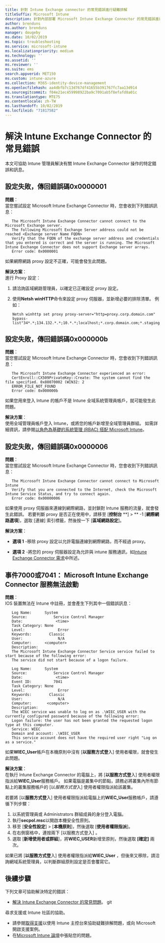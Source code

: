 ```yaml
---
title: 針對 Intune Exchange connector 的常見錯誤進行疑難排解
titleSuffix: Microsoft Intune
description: 針對內部部署 Microsoft Intune Exchange Connector 的常見錯誤進行疑難排解並加以解決
author: brenduns
ms.author: brenduns
manager: dougeby
ms.date: 10/02/2019
ms.topic: troubleshooting
ms.service: microsoft-intune
ms.localizationpriority: medium
ms.technology: ''
ms.assetid: ''
ms.reviewer: ''
ms.suite: ems
search.appverid: MET150
ms.custom: intune-azure
ms.collection: M365-identity-device-management
ms.openlocfilehash: aa4dbfb7c13d767df41655b391767fc7aa13d914
ms.sourcegitcommit: f04e21ec459998922ba9c7091ab5f8efafd8a01c
ms.translationtype: MTE75
ms.contentlocale: zh-TW
ms.lasthandoff: 10/02/2019
ms.locfileid: "71817582"
---
```

# <a name="resolve-common-errors-for-the-intune-exchange-connector"></a>解決 Intune Exchange Connector 的常見錯誤

本文可協助 Intune 管理員解決有關 Intune Exchange Connector 操作的特定錯誤和訊息。  

## <a name="configuration-failed-and-returned-error-code-0x0000001"></a>設定失敗，傳回錯誤碼0x0000001

**問題**：  
當您嘗試設定 Microsoft Intune Exchange Connector 時，您會收到下列錯誤訊息：

```
   The Microsoft Intune Exchange Connector cannot connect to the Microsoft Exchange server.  
   The following Microsoft Exchange Server address could not be reached <Exchange server Name FQDN>  
   Verify that the FQDN of the exchange server address and credentials that you entered is correct and the server is running. The Microsoft Intune Exchange Connector does not support Exchange server arrays.  
   Error code: 0x0000001  
```

如果網際網路 proxy 設定不正確，可能會發生此問題。

**解決方案**：  
進行 Proxy 設定：
1. 請洽詢區域網路管理員，以確定已正確設定 proxy 設定。 
2. 使用**Netsh winHTTP**命令來設定 proxy 伺服器，並新增必要的排除清單。 例如：  

   ```
   Netsh winhttp set proxy proxy-server="http=proxy.corp.domain.com" bypass-list"34*.*;134.132.*.*;10.*.*;localhost;*.corp.domain.com;*.staging.domain.com"
   ```

## <a name="configuration-failed-and-returned-error-code-0x000000b"></a>設定失敗，傳回錯誤碼0x000000b   

**問題**：  
當您嘗試設定 Microsoft Intune Exchange Connector 時，您會收到下列錯誤訊息：  

```
   The Microsoft Intune Exchange Connector experienced an error:  
   CertEnroll::CX509PrivateKey::Create: The system cannot find the file specified. 0x80070002 (WIN32: 2  
   ERROR_FILE_NOT_FOUND  
   Error code: 0x000000b  
```
如果您用來登入 Intune 的帳戶不是 Intune 全域系統管理員帳戶，就可能發生此問題。

**解決方案**：  
使用全域管理員帳戶登入 Intune，或將您的帳戶新增至全域管理員群組。 如需詳細資訊，請參閱[以角色為基礎的系統管理 (RBAC) 搭配 Microsoft Intune](../fundamentals/role-based-access-control.md)。

## <a name="configuration-failed-and-returned-error-code-0x0000006"></a>設定失敗，傳回錯誤碼0x0000006

**問題**：  
當您嘗試設定 Microsoft Intune Exchange Connector 時，您會收到下列錯誤訊息：  

```  
   The Microsoft Intune Exchange Connector cannot connect to Microsoft Intune  
   Verify that you are connected to the Internet, check the Microsoft Intune Service Status, and try to connect again.  
   Error code: 0x00000006  
```  
如果使用 proxy 伺服器來連線到網際網路，並封鎖對 Intune 服務的流量，就會發生此錯誤。 若要判斷 proxy 是否正在使用中，請移至 [**控制台** **]  > ** -1 [**網際網路選項**]，選取 [連線] 索引標籤，然後按一下 [**區域網路設定**]。

**解決方案**：  

- **選項 1** -移除 proxy 設定以允許電腦連線到網際網路，而不經過 proxy。  

- **選項 2** -將您的 proxy 伺服器設定為允許與 intune 服務通訊，如[Intune Exchange Connector 需求](exchange-connector-install.md#intune-exchange-connector-requirements)中所述。



## <a name="event-7000-or-7041-microsoft-intune-exchange-connector-service-wont-start"></a>事件7000或7041： Microsoft Intune Exchange Connector 服務無法啟動

**問題**：  
IOS 裝置無法在 Intune 中註冊，並會產生下列其中一個錯誤訊息：  

```  
   Log Name:      System
   Source:            Service Control Manager
   Date:               <time>
   Task Category: None
   Level:               Error
   Keywords:        Classic
   User:                N/A
   Computer:      <computer>
   Description:
   The Microsoft Intune Exchange Connector Service service failed to start because of the following error:  
   The service did not start because of a logon failure.
```  

```  
   Log Name:      System
   Source:            Service Control Manager
   Date:               <time>
   Event ID:          7041
   Task Category: None
   Level:               Error   
   Keywords:        Classic
   User:                N/A
   Computer:       <computer>
   Description:
   The WIEC service was unable to log on as .\WIEC_USER with the currently configured password because of the following error:
   Logon failure: the user has not been granted the requested logon type at this computer.
   Service: WIEC
   Domain and account: .\WIEC_USER
   This service account does not have the required user right "Log on as a service."  
```
如果**WIEC_User**帳戶在本機原則中沒有 [**以服務方式登**入] 使用者權限，就會發生此問題。

**解決方案**：  
在執行 Intune Exchange Connector 的電腦上，將 [**以服務方式登**入] 使用者權限指派給**WIEC_User**服務帳戶。 如果電腦是叢集中的節點，請務必將叢集內所有節點上的叢集服務帳戶的 [以*服務方式登*入] 使用者權限指派給該叢集。  

若要將 [以**服務方式登**入] 使用者權限指派給電腦上的**WIEC_User**服務帳戶，請遵循下列步驟：

1. 以系統管理員或 Administrators 群組成員的身分登入電腦。
2. 執行**secpol.msc**以開啟本機安全性原則。
3. 移至 [**安全性設定**]  >  [**本機原則**]，然後選取 [**使用者權限指派**]。
4. 在右側窗格中，連按兩下 [以服務方式登入]  。
5. 選取 [**新增使用者或群組**]，將**WIEC_USER**新增至原則，然後選取 **[確定]** 兩次。

如果已將 [**以服務方式登**入] 使用者權限指派給**WIEC_User** ，但後來又移除，請洽詢網域系統管理員，以判斷群組原則設定是否會覆寫它。  

## <a name="next-steps"></a>後續步驟  

下列文章可協助解決特定的錯誤：
- [解決 Intune Exchange Connector 的常見問題](troubleshoot-exchange-connector-common-problems.md)。 git 

尋求支援或 Intune 社區的協助。
- 請參閱[取得支援](../fundamentals/get-support.md)以使用 Intune 主控台來協助疑難排解問題，或向 Microsoft 開啟支援案例。 
- 在[Microsoft Intune 論壇](https://social.technet.microsoft.com/Forums/en-US/home?forum=microsoftintuneprod)中張貼您的問題。  
